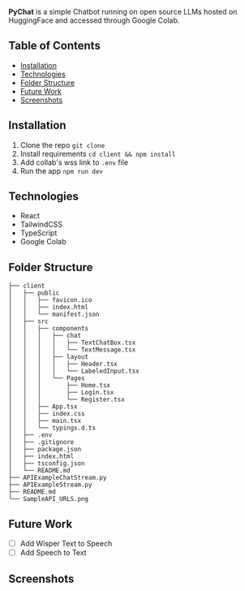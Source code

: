 **PyChat** is a simple Chatbot running on open source LLMs hosted on HuggingFace and accessed through Google Colab. 

## Table of Contents
- [Installation](#installation)
- [Technologies](#technologies)
- [Folder Structure](#folder-structure)
- [Future Work](#future-work)
- [Screenshots](#screenshots)

## Installation
1. Clone the repo
   ```git clone```
2. Install requirements
    ```cd client && npm install```
3. Add collab's wss link to `.env` file
4. Run the app
    ```npm run dev```

## Technologies
- React
- TailwindCSS
- TypeScript
- Google Colab

## Folder Structure
```
├── client
│   ├── public
│   │   ├── favicon.ico
│   │   ├── index.html
│   │   └── manifest.json
│   ├── src
│   │   ├── components
│   │   │   ├── chat
│   │   │   │   ├── TextChatBox.tsx
│   │   │   │   └── TextMessage.tsx
│   │   │   ├── layout
│   │   │   │   ├── Header.tsx
│   │   │   │   └── LabeledInput.tsx
│   │   │   └── Pages
│   │   │       ├── Home.tsx
│   │   │       ├── Login.tsx
│   │   │       └── Register.tsx
│   │   ├── App.tsx
│   │   ├── index.css
│   │   ├── main.tsx
│   │   └── typings.d.ts
│   ├── .env
│   ├── .gitignore
│   ├── package.json
│   ├── index.html
│   ├── tsconfig.json
│   └── README.md
├── APIExampleChatStream.py
├── APIExampleStream.py
├── README.md
└── SampleAPI_URLS.png
```

## Future Work
- [ ] Add Wisper Text to Speech
- [ ] Add Speech to Text

## Screenshots

